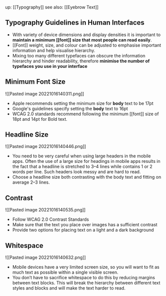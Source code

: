up: [[Typography]]
see also: [[Eyebrow Text]]

## Typography Guidelines in Human Interfaces
* With variety of device dimensions and display densities it is important to **maintain a minimum [[font]] size that most people can read easily**.
* [[Font]] weight, size, and colour can be adjusted to emphasise important information and help visualise hierarchy.
* Mixing too many different typefaces can obscure the information hierarchy and hinder readability, therefore **minimise the number of typefaces you use in your interface**

## Minimum Font Size
![[Pasted image 20221016140311.png]]
* Apple recommends setting the minimum size for **body** text to be 17pt
* Google's guidelines specify setting the **body** text to 16pt
* WCAG 2.0 standards recommend following the minimum [[font]] size of 18pt and 14pt for Bold text.

## Headline Size
![[Pasted image 20221016140446.png]]
* You need to be very careful when using large headers in the mobile apps. Often the use of a large size for headings in mobile apps results in the fact that a headline is stretched to 3–4 lines while contains 1 or 2 words per line. Such headers look messy and are hard to read.
* Choose a headline size both contrasting with the body text and fitting on average 2–3 lines.

## Contrast
![[Pasted image 20221016140535.png]]
-   Follow WCAG 2.0 Contrast Standards
-   Make sure that the text you place over images has a sufficient contrast
-   Provide two options for placing text on a light and a dark background

## Whitespace
![[Pasted image 20221016140632.png]]
* Mobile devices have a very limited screen size, so you will want to fit as much text as possible within a single visible screen.
* You don’t have to sacrifice whitespace to do this by reducing margins between text blocks. This will break the hierarchy between different text styles and blocks and will make the text harder to read.